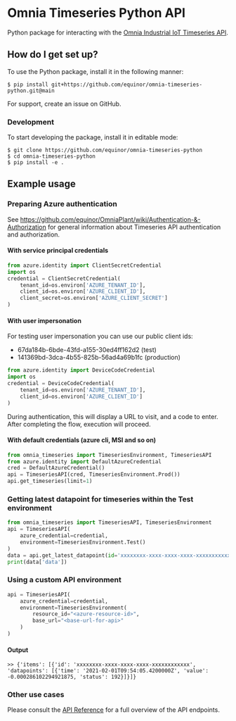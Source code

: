 # Omnia Timeseries Python API

Python package for interacting with the [Omnia Industrial IoT Timeseries API](https://github.com/equinor/OmniaPlant/wiki).

## How do I get set up? ###

To use the Python package, install it in the following manner:

```
$ pip install git+https://github.com/equinor/omnia-timeseries-python.git@main
```

For support, create an issue on GitHub.

### Development

To start developing the package, install it in editable mode:

```
$ git clone https://github.com/equinor/omnia-timeseries-python
$ cd omnia-timeseries-python
$ pip install -e .
```

## Example usage

### Preparing Azure authentication

See https://github.com/equinor/OmniaPlant/wiki/Authentication-&-Authorization for general information about Timeseries API authentication and authorization.

#### With service principal credentials

```python
from azure.identity import ClientSecretCredential
import os
credential = ClientSecretCredential(
    tenant_id=os.environ['AZURE_TENANT_ID'],
    client_id=os.environ['AZURE_CLIENT_ID'],
    client_secret=os.environ['AZURE_CLIENT_SECRET']
)
```

#### With user impersonation

For testing user impersonation you can use our public client ids:

- 67da184b-6bde-43fd-a155-30ed4ff162d2 (test)
- 141369bd-3dca-4b55-825b-56ad4a69b1fc (production)

```python
from azure.identity import DeviceCodeCredential
import os
credential = DeviceCodeCredential(
    tenant_id=os.environ['AZURE_TENANT_ID'],
    client_id=os.environ['AZURE_CLIENT_ID']
)
```

During authentication, this will display a URL to visit, and a code to enter. After completing
the flow, execution will proceed.

#### With default credentials (azure cli, MSI and so on)

```python
from omnia_timeseries import TimeseriesEnvironment, TimeseriesAPI
from azure.identity import DefaultAzureCredential
cred = DefaultAzureCredential()
api = TimeseriesAPI(cred, TimeseriesEnvironment.Prod())
api.get_timeseries(limit=1)
```

### Getting latest datapoint for timeseries within the Test environment

```python
from omnia_timeseries import TimeseriesAPI, TimeseriesEnvironment
api = TimeseriesAPI(
    azure_credential=credential,
    environment=TimeseriesEnvironment.Test()
)
data = api.get_latest_datapoint(id='xxxxxxxx-xxxx-xxxx-xxxx-xxxxxxxxxxxx', beforeTime='2021-02-01T09:54:30Z')
print(data['data'])

```

### Using a custom API environment

```python
api = TimeseriesAPI(
    azure_credential=credential,
    environment=TimeseriesEnvironment(
        resource_id="<azure-resource-id>",
        base_url="<base-url-for-api>"
    )
)
```

#### Output

```
>> {'items': [{'id': 'xxxxxxxx-xxxx-xxxx-xxxx-xxxxxxxxxxxx', 'datapoints': [{'time': '2021-02-01T09:54:05.4200000Z', 'value': -0.000286102294921875, 'status': 192}]}]}
```

### Other use cases

Please consult the [API Reference](https://api.equinor.com/docs/services/Timeseries-api-v1-6) for a full overview of the API endpoints.
